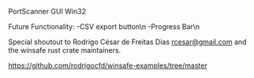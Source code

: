 PortScanner GUI Win32

Future Functionality:
-CSV export button\n
-Progress Bar\n

Special shoutout to Rodrigo César de Freitas Dias <rcesar@gmail.com> and the winsafe rust crate maintainers.

https://github.com/rodrigocfd/winsafe-examples/tree/master

